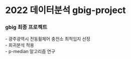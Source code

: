 # 2022 데이터분석 gbig-project
<h3> gbig 최종 프로젝트 </h3>
 - 광주광역시 전동휠체어 충전소 최적입지 선정<br>
 - 회귀분석 적용<br>
 - p-median 알고리즘 연구
